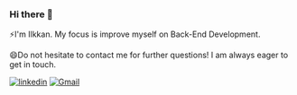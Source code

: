 ### Hi there 👋
⚡I'm Ilkkan. My focus is improve myself on Back-End Development.

😄Do not hesitate to contact me for further questions! I am always eager to get in touch.

[![linkedin](https://img.shields.io/badge/Linkedin-000000?style=for-the-badge&logo=Linkedin&logoColor=white)](https://www.linkedin.com/in/ilkkanisibol/)
[![Gmail](https://camo.githubusercontent.com/2e31b0d0e07e5431ee3f85689b488016d52a4fb97e523ae497023a9746e2e52e/68747470733a2f2f696d672e736869656c64732e696f2f62616467652f676d61696c2d2532334431343833362e7376673f267374796c653d666f722d7468652d6261646765266c6f676f3d676d61696c266c6f676f436f6c6f723d7768697465)](ilkkanisibol@gmail.com)
<!--
**isibol98/isibol98** is a ✨ _special_ ✨ repository because its `README.md` (this file) appears on your GitHub profile.

Here are some ideas to get you started:

- 🔭 I’m currently working on ...
- 🌱 I’m currently learning ...
- 👯 I’m looking to collaborate on ...
- 🤔 I’m looking for help with ...
- 💬 Ask me about ...
- 📫 How to reach me: ...
- 😄 Pronouns: ...
- ⚡ Fun fact: ...
-->
